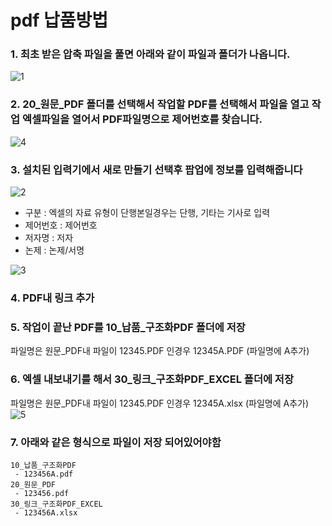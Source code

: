 # pdf 납품방법

### 1. 최초 받은 압축 파일을 풀면 아래와 같이 파일과 폴더가 나옵니다.

![1](https://user-images.githubusercontent.com/3311293/168730941-826b5551-402b-4313-a23e-cc4d28e10184.png)


### 2. 20_원문_PDF 폴더를 선택해서 작업할 PDF를 선택해서 파일을 열고 작업 엑셀파일을 열어서 PDF파일명으로 제어번호를 찾습니다.
![4](https://user-images.githubusercontent.com/3311293/168731835-b0257983-91cf-4fe0-aea0-80c54a00ef6f.png)

### 3. 설치된 입력기에서 새로 만들기 선택후 팝업에 정보를 입력해줍니다
![2](https://user-images.githubusercontent.com/3311293/168731272-79980a29-aaf0-49e7-9a86-7cd2bead2096.png)

- 구분 : 엑셀의 자료 유형이 단행본일경우는 단행, 기타는 기사로 입력
- 제어번호 : 제어번호
- 저자명 : 저자
- 논제 : 논제/서명

![3](https://user-images.githubusercontent.com/3311293/168731299-6b4362d8-be12-4bd1-9c05-60a3c21aec96.png)


### 4. PDF내 링크 추가 

### 5. 작업이 끝난 PDF를 10_납품_구조화PDF 폴더에 저장 
파일명은 원문_PDF내 파일이 12345.PDF 인경우 12345A.PDF (파일명에 A추가)

### 6. 엑셀 내보내기를 해서 30_링크_구조화PDF_EXCEL 폴더에 저장
파일명은 원문_PDF내 파일이 12345.PDF 인경우 12345A.xlsx (파일명에 A추가)
![5](https://user-images.githubusercontent.com/3311293/168732885-cd6f11f1-60e9-431f-93ed-4555b264cf98.png)

### 7. 아래와 같은 형식으로 파일이 저장 되어있어야함

```
10_납품_구조화PDF
 - 123456A.pdf
20_원문_PDF
 - 123456.pdf
30_링크_구조화PDF_EXCEL
 - 123456A.xlsx	
```


